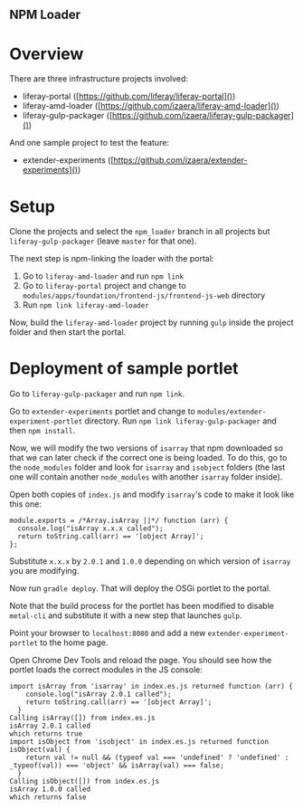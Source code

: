 ## NPM Loader

# Overview

There are three infrastructure projects involved:

* liferay-portal ([https://github.com/liferay/liferay-portal]())
* liferay-amd-loader ([https://github.com/izaera/liferay-amd-loader]())
* liferay-gulp-packager ([https://github.com/izaera/liferay-gulp-packager]())

And one sample project to test the feature:

* extender-experiments ([https://github.com/izaera/extender-experiments]())


# Setup

Clone the projects and select the `npm_loader` branch in all projects but `liferay-gulp-packager` (leave `master` for that one).

The next step is npm-linking the loader with the portal:

1. Go to `liferay-amd-loader` and run `npm link`
2. Go to `liferay-portal` project and change to `modules/apps/foundation/frontend-js/frontend-js-web` directory
3. Run `npm link liferay-amd-loader`

Now, build the `liferay-amd-loader` project by running `gulp` inside the project folder and then start the portal.


# Deployment of sample portlet

Go to `liferay-gulp-packager` and run `npm link`.

Go to `extender-experiments` portlet and change to `modules/extender-experiment-portlet` directory. Run `npm link liferay-gulp-packager` and then `npm install`.

Now, we will modify the two versions of `isarray` that npm downloaded so that we can later check if the correct one is being loaded. To do this, go to the `node_modules` folder and look for `isarray` and `isobject` folders (the last one will contain another `node_modules` with another `isarray` folder inside).

Open both copies of `index.js` and modify `isarray`'s code to make it look like this one:

```
module.exports = /*Array.isArray ||*/ function (arr) {
  console.log("isArray x.x.x called");
  return toString.call(arr) == '[object Array]';
};
```

Substitute `x.x.x` by `2.0.1` and `1.0.0` depending on which version of `isarray` you are modifying.

Now run `gradle deploy`. That will deploy the OSGi portlet to the portal.

Note that the build process for the portlet has been modified to disable `metal-cli` and substitute it with a new step that launches `gulp`.

Point your browser to `localhost:8080` and add a new `extender-experiment-portlet` to the home page. 

Open Chrome Dev Tools and reload the page. You should see how the portlet loads the correct modules in the JS console:

```
import isArray from 'isarray' in index.es.js returned function (arr) {
    console.log("isArray 2.0.1 called");
    return toString.call(arr) == '[object Array]';
  }
Calling isArray([]) from index.es.js
isArray 2.0.1 called
which returns true
import isObject from 'isobject' in index.es.js returned function isObject(val) {
    return val != null && (typeof val === 'undefined' ? 'undefined' : _typeof(val)) === 'object' && isArray(val) === false;
  }
Calling isObject([]) from index.es.js
isArray 1.0.0 called
which returns false
```







